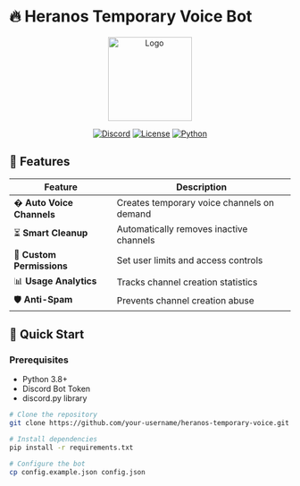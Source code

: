 # 🔥 Heranos Temporary Voice Bot

<div align="center">
  <img src="https://via.placeholder.com/150/7289DA/FFFFFF?text=HERANOS" alt="Logo" width="150"/>
  
  [![Discord](https://img.shields.io/discord/your-server-id?color=7289DA&label=Discord&logo=discord&logoColor=white)](https://discord.gg/heranos)
  [![License](https://img.shields.io/badge/License-MIT-blue.svg)](LICENSE)
  [![Python](https://img.shields.io/badge/Python-3.8+-blue.svg)](https://python.org)
</div>

## 🌟 Features

| Feature | Description |
|---------|-------------|
| � **Auto Voice Channels** | Creates temporary voice channels on demand |
| ⏳ **Smart Cleanup** | Automatically removes inactive channels |
| 🔐 **Custom Permissions** | Set user limits and access controls |
| 📊 **Usage Analytics** | Tracks channel creation statistics |
| 🛡️ **Anti-Spam** | Prevents channel creation abuse |

## 🚀 Quick Start

### Prerequisites
- Python 3.8+
- Discord Bot Token
- discord.py library

```bash
# Clone the repository
git clone https://github.com/your-username/heranos-temporary-voice.git

# Install dependencies
pip install -r requirements.txt

# Configure the bot
cp config.example.json config.json
